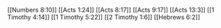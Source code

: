 [[Numbers 8:10]]
[[Acts 1:24]]
[[Acts 8:17]]
[[Acts 9:17]]
[[Acts 13:3]]
[[1 Timothy 4:14]]
[[1 Timothy 5:22]]
[[2 Timothy 1:6]]
[[Hebrews 6:2]]
